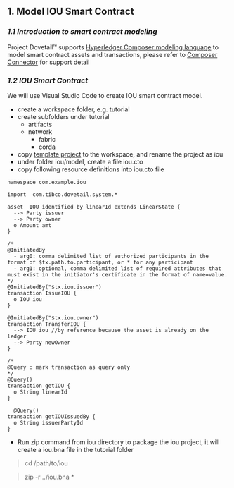 ## 1. Model IOU Smart Contract

### *1.1 Introduction to smart contract modeling*
Project Dovetail™ supports [Hyperledger Composer modeling language](https://hyperledger.github.io/composer/v0.19/reference/cto_language.html) to model smart contract assets and transactions, please refer to [Composer Connector](https://github.com/TIBCOSoftware/dovetail-contrib/tree/master/SmartContract/connector/composer) for support detail

### *1.2 IOU Smart Contract*
We will use Visual Studio Code to create IOU smart contract model.

* create a workspace folder, e.g. tutorial
* create subfolders under tutorial
     * artifacts
     * network
        * fabric
        * corda
* copy [template project](https://github.com/TIBCOSoftware/dovetail/tree/master/docs/content/labs/artifacts/composer-project-template) to the workspace, and rename the project as iou
* under folder iou/model, create a file iou.cto
* copy following resource definitions into iou.cto file

```
namespace com.example.iou

import  com.tibco.dovetail.system.*

asset  IOU identified by linearId extends LinearState {
  --> Party issuer
  --> Party owner
  o Amount amt
}

/*
@InitiatedBy
  - arg0: comma delimited list of authorized participants in the format of $tx.path.to.participant, or * for any participant
  - arg1: optional, comma delimited list of required attributes that must exist in the initiator's certificate in the format of name=value.
*/
@InitiatedBy("$tx.iou.issuer")
transaction IssueIOU {
  o IOU iou
}

@InitiatedBy("$tx.iou.owner")
transaction TransferIOU {
  --> IOU iou //by reference because the asset is already on the ledger
  --> Party newOwner
}

/* 
@Query : mark transaction as query only
*/
@Query()
transaction getIOU {
  o String linearId
}

  @Query()
transaction getIOUIssuedBy {
  o String issuerPartyId
}
```
* Run zip command from iou directory to package the iou project, it will create a iou.bna file in the tutorial folder

> cd /path/to/iou

> zip -r ../iou.bna *
